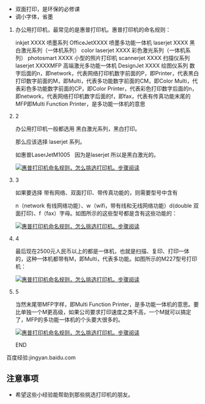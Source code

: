 - 双面打印，是环保的必修课
- 调小字体，省墨


1.  办公用打印机，最常见的是惠普打印机。惠普打印机的命名规则：

    inkjet XXXX 喷墨系列 OfficeJetXXXX 喷墨多功能一体机 laserjet XXXX 黑白激光系列（一体机系列） color laserjet XXXX 彩色激光系列（一体机系列） photosmart XXXX 小型的照片打印机 scannerjet XXXX 扫描仪系列 laserjet XXXXMFP 高端激光多功能一体机 DesignJet XXXX 绘图仪系列 数字后面的n，即network，代表网络打印机数字前面的P，即Printer，代表黑白打印数字前面的M，即Multi，代表多功能数字前面的CM，即Color Multi，代表彩色多功能数字前面的CP，即Color Printer，代表彩色打印数字后面的n，即network，代表网络打印机数字后面的f，即fax，代表有传真功能末尾的MFP即Multi Function Printer，是多功能一体机的意思

2.  2

    办公用打印机一般都选用 黑白激光系列，黑白打印。

    那么应该选择 laserjet 系列。

    如惠普LaserJetM1005   因为是laserjet 所以是黑白激光的。

    [![惠普打印机命名规则，怎么挑选打印机。](https://imgsa.baidu.com/exp/w=500/sign=954086866f2762d0803ea4bf90ed0849/242dd42a2834349b3f975720c5ea15ce37d3be85.jpg)步骤阅读](http://jingyan.baidu.com/album/a3761b2befec9b1577f9aa44.html?picindex=1)

3.  3

    如果要选择 带有网络、双面打印、带传真功能的，则需要型号中含有

    n（network 有线网络功能）、w（wifi，带有线和无线网络功能）d(double 双面打印)、f（fax）字母。如图所示的这些型号都是含有这些功能的：

    [![惠普打印机命名规则，怎么挑选打印机。](https://imgsa.baidu.com/exp/w=500/sign=058d7665fb36afc30e0c3f658318eb85/a8014c086e061d950cb90c9d77f40ad163d9ca93.jpg)步骤阅读](http://jingyan.baidu.com/album/a3761b2befec9b1577f9aa44.html?picindex=2)

4.  4

    最后现在2500元人民币以上的都是一体机，也就是扫描、复印、打印一体的，这种一体机都带有M，即Multi，代表多功能。如图所示的M227型号打印机：

    [![惠普打印机命名规则，怎么挑选打印机。](https://imgsa.baidu.com/exp/w=500/sign=5cfe42f3dc160924dc25a21be406359b/b8014a90f603738d43742987bf1bb051f819ec5d.jpg)步骤阅读](http://jingyan.baidu.com/album/a3761b2befec9b1577f9aa44.html?picindex=3)

5.  5

    当然末尾带MFP字样，即Multi Function Printer，是多功能一体机的意思。要比单独一个M更高级，如果公司要求打印速度之类不高，一个M就可以搞定了，MFP的多功能一体机的个头要大很多的。

    [![惠普打印机命名规则，怎么挑选打印机。](https://imgsa.baidu.com/exp/w=500/sign=bb78169d24381f309e198da999004c67/730e0cf3d7ca7bcb2f11e38ab2096b63f624a828.jpg)步骤阅读](http://jingyan.baidu.com/album/a3761b2befec9b1577f9aa44.html?picindex=4)

    END

百度经验:jingyan.baidu.com

## [](javascript:;)注意事项

*   希望这些小经验能帮助到那些挑选打印机的朋友。

